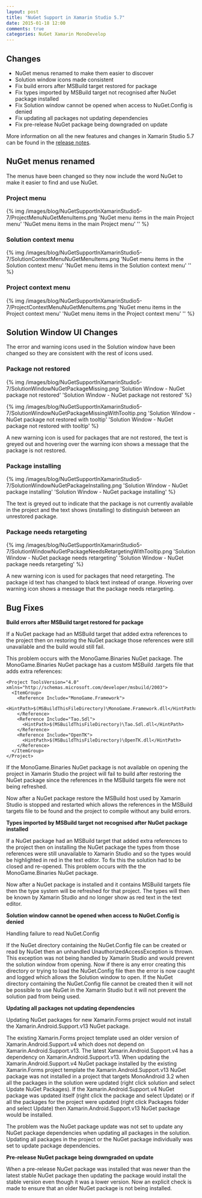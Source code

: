 ```yaml
---
layout: post
title: "NuGet Support in Xamarin Studio 5.7"
date: 2015-01-18 12:00
comments: true
categories: NuGet Xamarin MonoDevelop
---
```


## Changes

   * NuGet menus renamed to make them easier to discover
   * Solution window icons made consistent
   * Fix build errors after MSBuild target restored for package
   * Fix types imported by MSBuild target not recognised after NuGet package installed
   * Fix Solution window cannot be opened when access to NuGet.Config is denied
   * Fix updating all packages not updating dependencies
   * Fix pre-release NuGet package being downgraded on update

More information on all the new features and changes in Xamarin Studio 5.7 can be found in the [release notes](http://developer.xamarin.com/releases/studio/xamarin.studio_5.7/xamarin.studio_5.7/).

## NuGet menus renamed

The menus have been changed so they now include the word NuGet to make it easier to find and use NuGet.

### Project menu

{% img /images/blog/NuGetSupportInXamarinStudio5-7/ProjectMenuNuGetMenuItems.png 'NuGet menu items in the main Project menu' 'NuGet menu items in the main Project menu' '' %}

### Solution context menu
    
{% img /images/blog/NuGetSupportInXamarinStudio5-7/SolutionContextMenuNuGetMenuItems.png 'NuGet menu items in the Solution context menu' 'NuGet menu items in the Solution context menu' '' %}

### Project context menu

{% img /images/blog/NuGetSupportInXamarinStudio5-7/ProjectContextMenuNuGetMenuItems.png 'NuGet menu items in the Project context menu' 'NuGet menu items in the Project context menu' '' %}

## Solution Window UI Changes

The error and warning icons used in the Solution window have been changed so they are consistent with the rest of icons used.

### Package not restored

{% img /images/blog/NuGetSupportInXamarinStudio5-7/SolutionWindowNuGetPackageMissing.png 'Solution Window - NuGet package not restored' 'Solution Window - NuGet package not restored' %}

{% img /images/blog/NuGetSupportInXamarinStudio5-7/SolutionWindowNuGetPackageMissingWithTooltip.png 'Solution Window - NuGet package not restored with tooltip' 'Solution Window - NuGet package not restored with tooltip' %}

A new warning icon is used for packages that are not restored, the text is greyed out and hovering over the warning icon shows a message that the package is not restored.

### Package installing

{% img /images/blog/NuGetSupportInXamarinStudio5-7/SolutionWindowNuGetPackageInstalling.png 'Solution Window - NuGet package installing' 'Solution Window - NuGet package installing' %}

The text is greyed out to indicate that the package is not currently available in the project and the text shows (installing) to distinguish between an unrestored package.

### Package needs retargeting

{% img /images/blog/NuGetSupportInXamarinStudio5-7/SolutionWindowNuGetPackageNeedsRetargetingWithTooltip.png 'Solution Window - NuGet package needs retargeting' 'Solution Window - NuGet package needs retargeting' %}

A new warning icon is used for packages that need retargeting. The package id text has changed to black text instead of orange. Hovering over warning icon shows a message that the package needs retargeting.

## Bug Fixes

**Build errors after MSBuild target restored for package**

If a NuGet package had an MSBuild target that added extra references to the project then on restoring the
NuGet package those references were still unavailable and the build would still fail.

This problem occurs with the MonoGame.Binaries NuGet package. The MonoGame.Binaries NuGet package has a custom MSBuild .targets file that adds extra references:

	<Project ToolsVersion="4.0" xmlns="http://schemas.microsoft.com/developer/msbuild/2003">
	  <ItemGroup>
	    <Reference Include="MonoGame.Framework">
	      <HintPath>$(MSBuildThisFileDirectory)\MonoGame.Framework.dll</HintPath>
	    </Reference>
	    <Reference Include="Tao.Sdl">
	      <HintPath>$(MSBuildThisFileDirectory)\Tao.Sdl.dll</HintPath>
	    </Reference>
	    <Reference Include="OpenTK">
	      <HintPath>$(MSBuildThisFileDirectory)\OpenTK.dll</HintPath>
	    </Reference>
	  </ItemGroup>
	</Project>

If the MonoGame.Binaries NuGet package is not available on opening the
project in Xamarin Studio the project will fail to build after
restoring the NuGet package since the references in the MSBuild targets file were not being refreshed.

Now after a NuGet package restore the MSBuild host used by Xamarin Studio is
stopped and restarted which allows the references in the MSBuild targets file to be found and the project to compile without any build errors.

**Types imported by MSBuild target not recognised after NuGet package installed**

If a NuGet package had an MSBuild target that added extra references to the project then on installing the
NuGet package the types from those references were still unavailable to Xamarin Studio and so the types would be highlighted in red
in the text editor. To fix this the solution had to be closed and re-opened. This problem occurs with the the MonoGame.Binaries NuGet package.

Now after a NuGet package is installed and it contains MSBuild targets
file then the type system will be refreshed for that project. The
types will then be known by Xamarin Studio and no longer show as red
text in the text editor.

**Solution window cannot be opened when access to NuGet.Config is denied**

Handling failure to read NuGet.Config

If the NuGet directory containing the NuGet.Config file can be created or read by NuGet then an
unhandled UnauthorizedAccessException is thrown. This exception was not being handled by Xamarin Studio and would prevent the
solution window from opening. Now if there is any error creating this
directory or trying to load the NuGet.Config file then the error is now caught and logged which allows the Solution window to open. If the NuGet directory containing the NuGet.Config file cannot be created then it will not be possible to use NuGet in the
Xamarin Studio but it will not prevent the solution pad from being used.

**Updating all packages not updating dependencies**

Updating NuGet packages for new Xamarin.Forms project would not install the Xamarin.Android.Support.v13 NuGet package.

The existing Xamarin.Forms project template used an older version of
Xamarin.Android.Support.v4 which does not depend on
Xamarin.Android.Support.v13. The latest Xamarin.Android.Support.v4
has a dependency on Xamarin.Android.Support.v13. When updating the
Xamarin.Android.Support.v4 NuGet package installed by the existing
Xamarin.Forms project template the Xamarin.Android.Support.v13 NuGet
package was not installed in a project that targets MonoAndroid 3.2
when all the packages in the solution were updated (right click
solution and select Update NuGet Packages). If the
Xamarin.Android.Support.v4 NuGet package was updated itself (right
click the package and select Update) or if all the packages for the
project were updated (right click Packages folder and select Update)
then Xamarin.Android.Support.v13 NuGet package would be installed.

The problem was the NuGet package update was not set to update any
NuGet package dependencies when updating all packages in the solution.
Updating all packages in the project or the NuGet package individually
was set to update package dependencies.

**Pre-release NuGet package being downgraded on update**

When a pre-release NuGet package was installed that was newer than the latest stable NuGet package then updating the package would install the stable version even though it was a lower version. Now an explicit check is made to ensure that an older NuGet package is not being installed.



